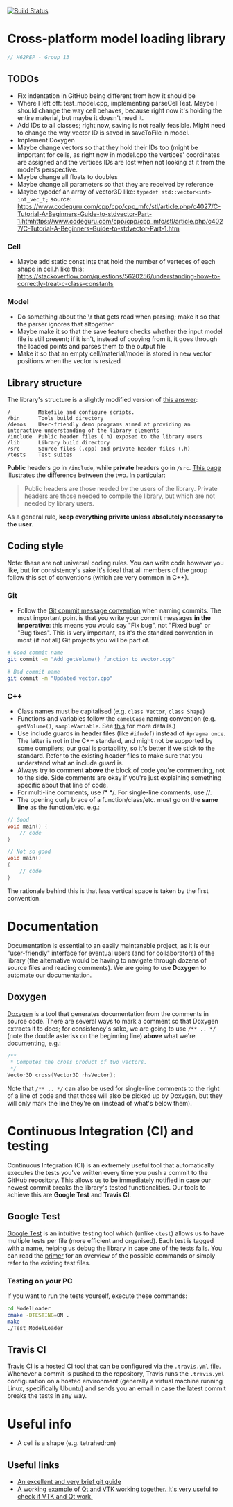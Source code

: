 [![Build Status](https://travis-ci.com/rdimaio/ModelLoader.svg?token=GZpV6k64pFgseGbhWU1L&branch=master)](https://travis-ci.com/rdimaio/ModelLoader)

# Cross-platform model loading library

```cpp
// H62PEP - Group 13
```

## TODOs
- Fix indentation in GitHub being different from how it should be
- Where I left off: test_model.cpp, implementing parseCellTest. Maybe
I should change the way cell behaves, because right now it's holding the entire material,
but maybe it doesn't need it.
- Add IDs to all classes; right now, saving is not really feasible.
Might need to change the way vector ID is saved in saveToFile in model.
- Implement Doxygen
- Maybe change vectors so that they hold their IDs too (might be important for cells,
as right now in model.cpp the vertices' coordinates are assigned and the vertices IDs
are lost when not looking at it from the model's perspective.
- Maybe change all floats to doubles
- Maybe change all parameters so that they are received by reference
- Maybe typedef an array of vector3D like:
```typedef std::vector<int> int_vec_t;``` source:  https://www.codeguru.com/cpp/cpp/cpp_mfc/stl/article.php/c4027/C-Tutorial-A-Beginners-Guide-to-stdvector-Part-1.htmhttps://www.codeguru.com/cpp/cpp/cpp_mfc/stl/article.php/c4027/C-Tutorial-A-Beginners-Guide-to-stdvector-Part-1.htm

### Cell
- Maybe add static const ints that hold the number of verteces of each shape in cell.h
like this: https://stackoverflow.com/questions/5620256/understanding-how-to-correctly-treat-c-class-constants

### Model
- Do something about the \r that gets read when parsing; make it so that the
parser ignores that altogether
- Maybe make it so that the save feature checks whether the input model file is
still present; if it isn't, instead of copying from it, it goes through the
loaded points and parses them to the output file
- Make it so that an empty cell/material/model is stored in new vector positions when the vector is resized

## Library structure
The library's structure is a slightly modified version of [this answer](https://stackoverflow.com/a/1398594):

```
/         Makefile and configure scripts.
/bin      Tools build directory
/demos    User-friendly demo programs aimed at providing an interactive understanding of the library elements
/include  Public header files (.h) exposed to the library users
/lib      Library build directory
/src      Source files (.cpp) and private header files (.h)
/tests    Test suites
```

**Public** headers go in ```/include```, while **private** headers go in ```/src```.
[This page](https://stackoverflow.com/questions/2272735/private-public-header-example) illustrates
the difference between the two. In particular:

>Public headers are those needed by the users of the library. 
>Private headers are those needed to compile the library, 
>but which are not needed by library users.

As a general rule, **keep everything private unless absolutely necessary to the user**.

## Coding style

Note: these are not universal coding rules. 
You can write code however you like, but for consistency's sake it's ideal that
all members of the group follow this set of conventions (which are very common in C++).

### Git
- Follow the [Git commit message convention](https://gist.github.com/robertpainsi/b632364184e70900af4ab688decf6f53)
when naming commits. The most important point is that you write your commit messages **in the imperative**: this means
you would say "Fix bug", not "Fixed bug" or "Bug fixes". This is very important, as it's the standard convention
in most (if not all) Git projects you will be part of.
```bash
# Good commit name
git commit -m "Add getVolume() function to vector.cpp"

# Bad commit name
git commit -m "Updated vector.cpp"
```

### C++
- Class names must be capitalised (e.g. ```class Vector```, ```class Shape```)
- Functions and variables follow the ```camelCase``` naming convention (e.g. ```getVolume()```, ```sampleVariable```. 
See [this](https://en.wikipedia.org/wiki/Camel_case) for more details.)
- Use include guards in header files (like ```#ifndef```) instead of ```#pragma once```.
The latter is not in the C++ standard, and might not be supported by some compilers;
our goal is portability, so it's better if we stick to the standard.
Refer to the existing header files to make sure that you understand what an include guard is.
- Always try to comment **above** the block of code you're commenting, not to the side.
Side comments are okay if you're just explaining something specific about that line of code.
- For multi-line comments, use /* */. For single-line comments, use //.
- The opening curly brace of a function/class/etc. must go on the **same line** as the function/etc. e.g.:
```cpp
// Good
void main() {
    // code
}

// Not so good
void main()
{
    // code
}
```
The rationale behind this is that less vertical space is taken by the first convention.

# Documentation
Documentation is essential to an easily maintanable project, as it
is our "user-friendly" interface for eventual users (and for collaborators) 
of the library (the alternative would be having to navigate 
through dozens of source files and reading comments).
We are going to use **Doxygen** to automate our documentation.

## Doxygen
[Doxygen](http://www.doxygen.org/) is a tool that generates documentation from
the comments in source code. There are several ways to mark a comment so that
Doxygen extracts it to docs; for consistency's sake, 
we are going to use ```/** .. */``` (note the double asterisk on
the beginning line) **above** what we're documenting, e.g.:
```cpp
/**
 * Computes the cross product of two vectors.
 */
Vector3D cross(Vector3D rhsVector);
```
Note that ```/** .. */``` can also be used for single-line comments to the
right of a line of code and that those will also be picked up by Doxygen, 
but they will only mark the line they're on (instead of what's below them).

# Continuous Integration (CI) and testing
Continuous Integration (CI) is an extremely useful tool that automatically
executes the tests you've written every time you push a commit to the GitHub repository.
This allows us to be immediately notified in case our newest commit breaks the library's
tested functionalities. Our tools to achieve this are **Google Test** and **Travis CI**.

## Google Test
[Google Test](https://github.com/google/googletest) is an intuitive testing tool
which (unlike ```ctest```) allows us to have multiple tests per file 
(more efficient and organised). Each test is tagged with a name, helping us debug
the library in case one of the tests fails.
You can read the [primer](https://github.com/google/googletest/blob/master/googletest/docs/primer.md)
for an overview of the possible commands or simply refer to the existing test files.

### Testing on your PC
If you want to run the tests yourself, execute these commands:
```bash
cd ModelLoader
cmake -DTESTING=ON .
make
./Test_ModelLoader
```

## Travis CI
[Travis CI](https://travis-ci.com/) is a hosted CI tool that can be configured via
the ```.travis.yml``` file. Whenever a commit is pushed to the repository, Travis
runs the ```.travis.yml``` configuration on a hosted environment (generally
a virtual machine running Linux, specifically Ubuntu) and sends you an email 
in case the latest commit breaks the tests in any way.

# Useful info

- A cell is a shape (e.g. tetrahedron)

## Useful links

- [An excellent and very brief git guide](http://rogerdudler.github.io/git-guide/)
- [A working example of Qt and VTK working together. It's very useful to check if VTK and Qt work.](https://vtk.org/Wiki/VTK/Examples/Cxx/Qt/SideBySideRenderWindowsQt)